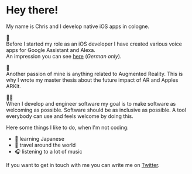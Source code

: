 # Hey there!

My name is Chris and I develop native iOS apps in cologne.   

💬  
Before I started my role as an iOS developer I have created various voice apps for Google Assistant and Alexa.    
An impression you can see [here](https://www.youtube.com/watch?v=iUjKNkITuyE) (_German only_).  

👀  
Another passion of mine is anything related to Augmented Reality. This is why I wrote my master thesis about the future impact of AR and Apples ARKit. 

🏳️‍🌈  
When I develop and engineer software my goal is to make software as welcoming as possible. Software should be as inclusive as possible. 
A tool everybody can use and feels welcome by doing this. 


Here some things I like to do, when I'm not coding: 
* 🎌 learning Japanese 
* 🚄 travel around the world
* 🎧 listening to a lot of music

If you want to get in touch with me you can write me on [Twitter](https://twitter.com/cteyson).
